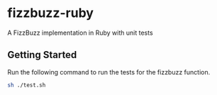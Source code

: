 # fizzbuzz-ruby
A FizzBuzz implementation in Ruby with unit tests

## Getting Started
Run the following command to run the tests for the fizzbuzz function.
```sh
sh ./test.sh
```
